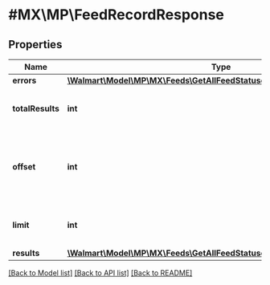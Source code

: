 # #MX\MP\FeedRecordResponse

## Properties

Name | Type | Description | Notes
------------ | ------------- | ------------- | -------------
**errors** | [**\Walmart\Model\MP\MX\Feeds\GetAllFeedStatuses200ResponseErrorsInner[]**](GetAllFeedStatuses200ResponseErrorsInner.md) |  | [optional]
**totalResults** | **int** | Total number of feeds returned | [optional]
**offset** | **int** | The object response to the starting number, where 0 is the first available | [optional]
**limit** | **int** | The number of items to be returned | [optional]
**results** | [**\Walmart\Model\MP\MX\Feeds\GetAllFeedStatuses200ResponseResults**](GetAllFeedStatuses200ResponseResults.md) |  | [optional]


[[Back to Model list]](../) [[Back to API list]](../../Api/MX/MP) [[Back to README]](../../README.md)
